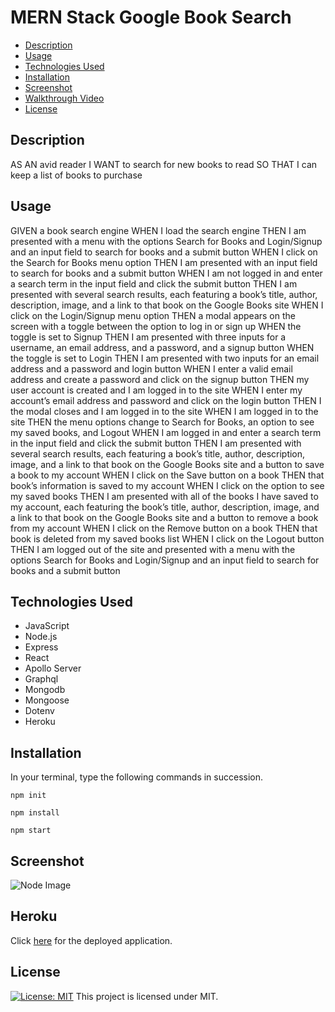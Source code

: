 # MERN Stack Google Book Search

- [Description](#description) 
- [Usage](#usage) 
- [Technologies Used](#technologies-used) 
- [Installation](#installation) 
- [Screenshot](#screenshot) 
- [Walkthrough Video](#walkthrough-video) 
- [License](#license) 

## Description

AS AN avid reader
I WANT to search for new books to read
SO THAT I can keep a list of books to purchase

## Usage

GIVEN a book search engine
WHEN I load the search engine
THEN I am presented with a menu with the options Search for Books and Login/Signup and an input field to search for books and a submit button
WHEN I click on the Search for Books menu option
THEN I am presented with an input field to search for books and a submit button
WHEN I am not logged in and enter a search term in the input field and click the submit button
THEN I am presented with several search results, each featuring a book’s title, author, description, image, and a link to that book on the Google Books site
WHEN I click on the Login/Signup menu option
THEN a modal appears on the screen with a toggle between the option to log in or sign up
WHEN the toggle is set to Signup
THEN I am presented with three inputs for a username, an email address, and a password, and a signup button
WHEN the toggle is set to Login
THEN I am presented with two inputs for an email address and a password and login button
WHEN I enter a valid email address and create a password and click on the signup button
THEN my user account is created and I am logged in to the site
WHEN I enter my account’s email address and password and click on the login button
THEN I the modal closes and I am logged in to the site
WHEN I am logged in to the site
THEN the menu options change to Search for Books, an option to see my saved books, and Logout
WHEN I am logged in and enter a search term in the input field and click the submit button
THEN I am presented with several search results, each featuring a book’s title, author, description, image, and a link to that book on the Google Books site and a button to save a book to my account
WHEN I click on the Save button on a book
THEN that book’s information is saved to my account
WHEN I click on the option to see my saved books
THEN I am presented with all of the books I have saved to my account, each featuring the book’s title, author, description, image, and a link to that book on the Google Books site and a button to remove a book from my account
WHEN I click on the Remove button on a book
THEN that book is deleted from my saved books list
WHEN I click on the Logout button
THEN I am logged out of the site and presented with a menu with the options Search for Books and Login/Signup and an input field to search for books and a submit button

## Technologies Used

* JavaScript
* Node.js
* Express
* React
* Apollo Server
* Graphql
* Mongodb
* Mongoose
* Dotenv
* Heroku

## Installation
In your terminal, type the following commands in succession.

```
npm init
```

```
npm install
```

```
npm start
```

## Screenshot 

![Node Image](/assets/img/readmeimg.png)

## Heroku

Click [here](https://watch.screencastify.com/v/HkHsr3sn2lW3HQMhfjS5/) for the deployed application.

## License

[![License: MIT](https://img.shields.io/badge/License-MIT-yellow.svg)](https://opensource.org/licenses/MIT)
This project is licensed under MIT.